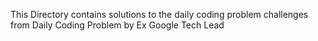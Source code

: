 This Directory contains solutions to the daily coding problem challenges from Daily Coding Problem by Ex Google Tech Lead